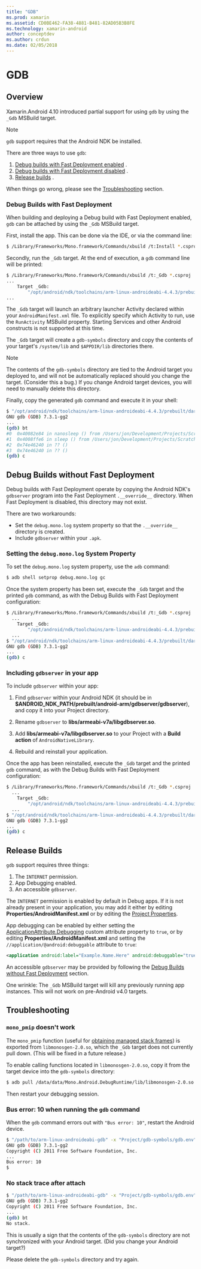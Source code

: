 ```yaml
---
title: "GDB"
ms.prod: xamarin
ms.assetid: CD0BE462-FA38-4881-B481-82AD05B3B8FE
ms.technology: xamarin-android
author: conceptdev
ms.author: crdun
ms.date: 02/05/2018
---
```


# GDB

## Overview

Xamarin.Android 4.10 introduced partial support for using `gdb` 
by using the `_Gdb` MSBuild target. 

> [!NOTE]
> `gdb` support requires that the
Android NDK be installed.

There are three ways to use `gdb`:

1. [Debug builds with Fast Deployment enabled](#Debug_Builds_with_Fast_Deployment) .
1. [Debug builds with Fast Deployment disabled](#Debug_Builds_without_Fast_Deployment) .
1. [Release builds](#Release_Builds) .


When things go wrong, please see the
[Troubleshooting](#Troubleshooting) section.

<a name="Debug_Builds_with_Fast_Deployment" />

### Debug Builds with Fast Deployment

When building and deploying a Debug build with Fast Deployment enabled,
`gdb` can be attached by using the `_Gdb` MSBuild target.

First, install the app. This can be done via the IDE, or via the
command line:

```bash
$ /Library/Frameworks/Mono.framework/Commands/xbuild /t:Install *.csproj
```

Secondly, run the `_Gdb` target. At the end of execution, a `gdb`
command line will be printed:

```bash
$ /Library/Frameworks/Mono.framework/Commands/xbuild /t:_Gdb *.csproj
...
	Target _Gdb:
		"/opt/android/ndk/toolchains/arm-linux-androideabi-4.4.3/prebuilt/darwin-x86/bin/arm-linux-androideabi-gdb" -x "/Users/jon/Development/Projects/Scratch.HelloXamarin20//gdb-symbols/gdb.env"
...
```

The `_Gdb` target will launch an arbitrary launcher Activity declared
within your `AndroidManifest.xml` file. To explicitly specify which
Activity to run, use the `RunActivity` MSBuild property. Starting
Services and other Android constructs is not supported at this time.

The `_Gdb` target will create a `gdb-symbols` directory
and copy the contents of your target's `/system/lib` and `$APPDIR/lib` directories there.


> [!NOTE]
> The contents of the `gdb-symbols` directory are tied
to the Android target you deployed to, and will not be automatically replaced
should you change the target. (Consider this a bug.) If you change Android target
devices, you will need to manually delete this directory.

Finally, copy the generated `gdb` command and execute it in your
shell:

```bash
$ "/opt/android/ndk/toolchains/arm-linux-androideabi-4.4.3/prebuilt/darwin-x86/bin/arm-linux-androideabi-gdb" -x "/Users/jon/Development/Projects/Scratch.HelloXamarin20//gdb-symbols/gdb.env"
GNU gdb (GDB) 7.3.1-gg2
...
(gdb) bt
#0  0x40082e84 in nanosleep () from /Users/jon/Development/Projects/Scratch.HelloXamarin20/gdb-symbols/libc.so
#1  0x4008ffe6 in sleep () from /Users/jon/Development/Projects/Scratch.HelloXamarin20/gdb-symbols/libc.so
#2  0x74e46240 in ?? ()
#3  0x74e46240 in ?? ()
(gdb) c
```

<a name="Debug_Builds_without_Fast_Deployment" />

## Debug Builds without Fast Deployment

Debug builds *with* Fast Deployment operate by copying the Android
NDK's `gdbserver` program into the Fast Deployment `.__override__`
directory. When Fast Deployment is disabled, this directory may not
exist.

There are two workarounds:

- Set the `debug.mono.log` system property so that the `.__override__` directory is created.
- Include `gdbserver` within your `.apk`.

### Setting the `debug.mono.log` System Property

To set the `debug.mono.log` system property, use the `adb` command:

```bash
$ adb shell setprop debug.mono.log gc
```

Once the system property has been set, execute the `_Gdb` target and
the printed `gdb` command, as with the Debug Builds with Fast
Deployment configuration:

```bash
$ /Library/Frameworks/Mono.framework/Commands/xbuild /t:_Gdb *.csproj
  ...
    Target _Gdb:
        "/opt/android/ndk/toolchains/arm-linux-androideabi-4.4.3/prebuilt/darwin-x86/bin/arm-linux-androideabi-gdb" -x "/Users/jon/Development/Projects/Scratch.HelloXamarin20//gdb-symbols/gdb.env"
  ...
$ "/opt/android/ndk/toolchains/arm-linux-androideabi-4.4.3/prebuilt/darwin-x86/bin/arm-linux-androideabi-gdb" -x "/Users/jon/Development/Projects/Scratch.HelloXamarin20//gdb-symbols/gdb.env"
GNU gdb (GDB) 7.3.1-gg2
...
(gdb) c
```


### Including `gdbserver` in your app

To include `gdbserver` within your app:

1. Find `gdbserver` within your Android NDK (it should be in
   **$ANDROID\_NDK\_PATH/prebuilt/android-arm/gdbserver/gdbserver**), and
   copy it into your Project directory.

2. Rename `gdbserver` to **libs/armeabi-v7a/libgdbserver.so**.

3. Add **libs/armeabi-v7a/libgdbserver.so** to your Project with a
   **Build action** of `AndroidNativeLibrary`.

4. Rebuild and reinstall your application.

Once the app has been reinstalled, execute the `_Gdb` target and the
printed `gdb` command, as with the Debug Builds with Fast Deployment
configuration:

```bash
$ /Library/Frameworks/Mono.framework/Commands/xbuild /t:_Gdb *.csproj
  ...
    Target _Gdb:
        "/opt/android/ndk/toolchains/arm-linux-androideabi-4.4.3/prebuilt/darwin-x86/bin/arm-linux-androideabi-gdb" -x "/Users/jon/Development/Projects/Scratch.HelloXamarin20//gdb-symbols/gdb.env"
  ...
$ "/opt/android/ndk/toolchains/arm-linux-androideabi-4.4.3/prebuilt/darwin-x86/bin/arm-linux-androideabi-gdb" -x "/Users/jon/Development/Projects/Scratch.HelloXamarin20//gdb-symbols/gdb.env"
GNU gdb (GDB) 7.3.1-gg2
...
(gdb) c
```

<a name="Release_Builds" />

## Release Builds

`gdb` support requires three things:

1. The `INTERNET` permission.
2. App Debugging enabled.
3. An accessible `gdbserver`.

The `INTERNET` permission is enabled by default in Debug apps. If it is
not already present in your application, you may add it either by
editing **Properties/AndroidManifest.xml** or by editing the
[Project Properties](https://github.com/xamarin/recipes/tree/master/Recipes/android/general/projects/add_permissions_to_android_manifest).

App debugging can be enabled by either setting the
[ApplicationAttribute.Debugging](https://developer.xamarin.com/api/property/Android.App.ApplicationAttribute.Debuggable/)
custom attribute property to `true`, or by editing
**Properties/AndroidManifest.xml** and setting the
`//application/@android:debuggable` attribute to `true`:

```xml
<application android:label="Example.Name.Here" android:debuggable="true">
```

An accessible `gdbserver` may be provided by following the
[Debug Builds without Fast Deployment](#Debug_Builds_without_Fast_Deployment) section.

One wrinkle: The `_Gdb` MSBuild target will kill any previously running
app instances. This will not work on pre-Android v4.0 targets.

<a name="Troubleshooting" />

## Troubleshooting

### `mono_pmip` doesn't work

The `mono_pmip` function (useful for
[obtaining managed stack frames](https://www.mono-project.com/docs/debug+profile/debug/#debugging-with-gdb)) 
is exported from `libmonosgen-2.0.so`, which the `_Gdb` target does not
currently pull down. (This will be fixed in a future release.)

To enable calling functions located in `libmonosgen-2.0.so`, copy it
from the target device into the `gdb-symbols` directory:

```bash
$ adb pull /data/data/Mono.Android.DebugRuntime/lib/libmonosgen-2.0.so Project/gdb-symbols
```

Then restart your debugging session.

### Bus error: 10 when running the `gdb` command

When the `gdb` command errors out with `"Bus error: 10"`, restart the
Android device.

```bash
$ "/path/to/arm-linux-androideabi-gdb" -x "Project/gdb-symbols/gdb.env"
GNU gdb (GDB) 7.3.1-gg2
Copyright (C) 2011 Free Software Foundation, Inc.
...
Bus error: 10
$
```

### No stack trace after attach

```bash
$ "/path/to/arm-linux-androideabi-gdb" -x "Project/gdb-symbols/gdb.env"
GNU gdb (GDB) 7.3.1-gg2
Copyright (C) 2011 Free Software Foundation, Inc.
...
(gdb) bt
No stack.
```

This is usually a sign that the contents of the `gdb-symbols` directory
are not synchronized with your Android target. (Did you change your
Android target?)

Please delete the `gdb-symbols` directory and try again.
